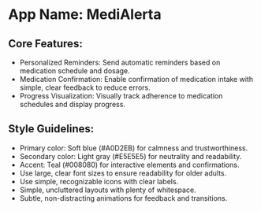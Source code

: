 # **App Name**: MediAlerta

## Core Features:

- Personalized Reminders: Send automatic reminders based on medication schedule and dosage.
- Medication Confirmation: Enable confirmation of medication intake with simple, clear feedback to reduce errors.
- Progress Visualization: Visually track adherence to medication schedules and display progress.

## Style Guidelines:

- Primary color: Soft blue (#A0D2EB) for calmness and trustworthiness.
- Secondary color: Light gray (#E5E5E5) for neutrality and readability.
- Accent: Teal (#008080) for interactive elements and confirmations.
- Use large, clear font sizes to ensure readability for older adults.
- Use simple, recognizable icons with clear labels.
- Simple, uncluttered layouts with plenty of whitespace.
- Subtle, non-distracting animations for feedback and transitions.